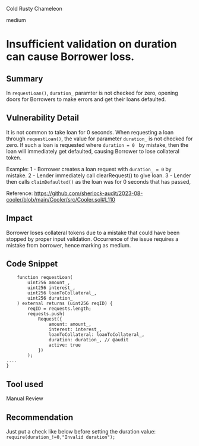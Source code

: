 Cold Rusty Chameleon

medium

# Insufficient validation on duration can cause Borrower loss.
## Summary
In ```requestLoan()```, ```duration_``` paramter is not checked for zero, opening doors for Borrowers to make errors and get their loans defaulted.

## Vulnerability Detail
It is not common to take loan for 0 seconds.
When requesting a loan through ```requestLoan()```, the value for parameter ```duration_``` is not checked for zero.
If such a loan is requested where ```duration = 0 ``` by mistake, then the loan will immediately get defaulted, causing Borrower to lose collateral token.

Example:
1 - Borrower creates a loan request with ```duration_ = 0``` by mistake.
2 - Lender immediately call clearRequest() to give loan.
3 - Lender then calls ```claimDefaulted()``` as the loan was for 0 seconds that has passed,

Reference:
https://github.com/sherlock-audit/2023-08-cooler/blob/main/Cooler/src/Cooler.sol#L110

## Impact
Borrower loses collateral tokens due to a mistake that could have been stopped by proper input validation.
Occurrence of the issue requires a mistake from borrower, hence marking as medium.

## Code Snippet
```solidity
    function requestLoan(
        uint256 amount_,
        uint256 interest_,
        uint256 loanToCollateral_,
        uint256 duration_
    ) external returns (uint256 reqID) {
        reqID = requests.length;
        requests.push(
            Request({
                amount: amount_,
                interest: interest_,
                loanToCollateral: loanToCollateral_,
                duration: duration_, // @audit
                active: true
            })
        );
....
}

```

## Tool used

Manual Review

## Recommendation
Just put a check like below before setting the duration value:
```require(duration_!=0,"Invalid duration");```
